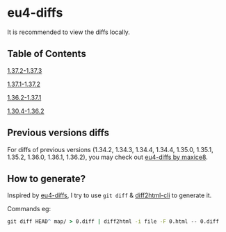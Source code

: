 # eu4-diffs

It is recommended to view the diffs locally.

## Table of Contents

[1.37.2-1.37.3](1.37.2-1.37.3)

[1.37.1-1.37.2](1.37.1-1.37.2)

[1.36.2-1.37.1](1.36.2-1.37.1)

[1.30.4-1.36.2](1.30.4-1.36.2)

## Previous versions diffs

For diffs of previous versions (1.34.2, 1.34.3, 1.34.4, 1.34.4, 1.35.0, 1.35.1, 1.35.2, 1.36.0, 1.36.1, 1.36.2), you may check out [eu4-diffs by maxice8](https://maxice8.github.io/eu4-diffs/).

## How to generate?

Inspired by [eu4-diffs](https://maxice8.github.io/eu4-diffs/), I try to use ```git diff``` & [diff2html-cli](https://github.com/rtfpessoa/diff2html-cli) to generate it.

Commands eg:

```cmd
git diff HEAD^ map/ > 0.diff | diff2html -i file -F 0.html -- 0.diff
```
